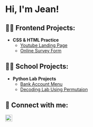 <h1>Hi, I'm Jean!</h1>

<h2>👨‍💻 Frontend Projects:</h2>

- <b>CSS & HTML Practice</b>
  - [Youtube Landing Page](https://github.com/YummyHero/YouTubeLandingPageLab)
  - [Online Survey Form](https://github.com/YummyHero/SurveyFormPractice/tree/main)

<h2>👨‍💻 School Projects:</h2>

- <b>Python Lab Projects</b>
  - [Bank Account Menu](https://github.com/YummyHero/YouTubeLandingPageLab)
  - [Decoding Lab Using Permutaion](https://github.com/YummyHero/SurveyFormPractice/tree/main)

<h2> 🤳 Connect with me:</h2>

[<img align="left" alt="JoshMadakor | LinkedIn" width="22px" src="https://cdn.jsdelivr.net/npm/simple-icons@v3/icons/linkedin.svg" />][linkedin]


[linkedin]: https://linkedin.com/in/jeanc-business-analyst/
